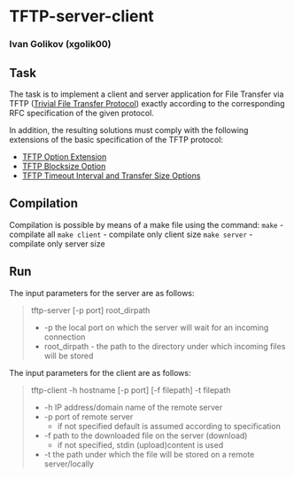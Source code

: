 # TFTP-server-client
### Ivan Golikov (xgolik00)

## Task
The task is to implement a client and server application for File Transfer via TFTP ([Trivial File Transfer Protocol](https://datatracker.ietf.org/doc/html/rfc1350)) exactly according to the corresponding RFC specification of the given protocol.

In addition, the resulting solutions must comply with the following extensions of the basic specification of the TFTP protocol:

- [TFTP Option Extension](https://datatracker.ietf.org/doc/html/rfc2347)
- [TFTP Blocksize Option](https://datatracker.ietf.org/doc/html/rfc2348)
- [TFTP Timeout Interval and Transfer Size Options](https://datatracker.ietf.org/doc/html/rfc2349)

## Compilation

Compilation is possible by means of a make file using the command:
`make` - compilate all
`make client` - compilate only client size
`make server` - compilate only server size

## Run

The input parameters for the server are as follows:

> tftp-server [-p port] root_dirpath
> * -p the local port on which the server will wait for an incoming connection
> * root_dirpath - the path to the directory under which incoming files will be stored

The input parameters for the client are as follows:

> tftp-client -h hostname [-p port] [-f filepath] -t filepath
> * -h IP address/domain name of the remote server
> * -p port of remote server
>   * if not specified default is assumed according to specification
> * -f path to the downloaded file on the server (download)
>   * if not specified, stdin (upload)content is used
> * -t the path under which the file will be stored on a remote server/locally

